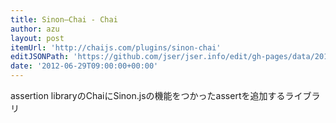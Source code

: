 ```yaml
---
title: Sinon–Chai - Chai
author: azu
layout: post
itemUrl: 'http://chaijs.com/plugins/sinon-chai'
editJSONPath: 'https://github.com/jser/jser.info/edit/gh-pages/data/2012/06/index.json'
date: '2012-06-29T09:00:00+00:00'
---
```

assertion libraryのChaiにSinon.jsの機能をつかったassertを追加するライブラリ
